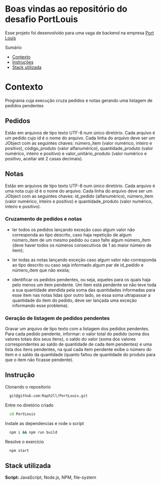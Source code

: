 # Boas vindas ao repositório do desafio PortLouis

Esse projeto foi desenvolvido para uma vaga de backend na empresa [Port Louis](portdata.tech)

 Sumário
- [Contexto](#contexto)
- [Instruções](#instruções)
- [Stack utilizada](#Stack-utilizadas)

# Contexto

Programa cuja execução cruza pedidos e notas gerando uma listagem de pedidos
pendentes
## Pedidos

Estão em arquivos de tipo texto UTF-8 num único diretório. Cada arquivo é um pedido cujo
id é o nome do arquivo. Cada linha do arquivo deve ser um JObject com as seguintes
chaves: número_item (valor numérico, inteiro e positivo), código_produto (valor
alfanumérico), quantidade_produto (valor numérico, inteiro e positivo) e
valor_unitário_produto (valor numérico e positivo, aceitar até 2 casas decimais).
## Notas
Estão em arquivos de tipo texto UTF-8 num único diretório. Cada arquivo é uma nota cujo id
é o nome do arquivo. Cada linha do arquivo deve ser um JObject com as seguintes chaves:
id_pedido (alfanumérico), número_item (valor numérico, inteiro e positivo) e
quantidade_produto (valor numérico, inteiro e positivo).

### Cruzamento de pedidos e notas

- ler todos os pedidos lançando exceção caso algum valor não corresponda ao tipo descrito,
caso haja repetição de algum número_item de um mesmo pedido ou caso falte algum
número_item (deve haver todos os números consecutivos de 1 ao maior número de item);

- ler todas as notas lançando exceção caso algum valor não corresponda ao tipo descrito ou
caso seja informado algum par de id_pedido e número_item que não exista;

- identificar os pedidos pendentes, ou seja, aqueles para os quais haja pelo menos um item
pendente. Um item está pendente se não teve toda a sua quantidade atendida pela soma
das quantidades informadas para esse item nas notas lidas (por outro lado, se essa soma
ultrapassar a quantidade do item do pedido, deve ser lançada uma exceção informando
esse problema).

### Geração de listagem de pedidos pendentes

Gravar um arquivo de tipo texto com a listagem dos pedidos pendentes. Para cada pedido
pendente, informar: o valor total do pedido (soma dos valores totais dos seus itens), o saldo
do valor (soma dos valores correspondentes ao saldo de quantidade de cada item
pendentes) e uma lista dos itens pendentes, na qual cada item pendente exibe o número do
item e o saldo da quantidade (quanto faltou de quantidade do produto para que o item não
ficasse pendente).

## Instrução

Clonando o repositorio

```bash
  git@github.com:Raph2ll/PortLouis.git
```

Entre no diretório criado
```bash
  cd PortLouis
```

Instale as dependencias e rode o script
```bash
  npm i && npm run build
```

Resolve o exercício 
```bash
  npm start
```

## Stack utilizada

**Script:** JavaScript, Node.js, NPM, file-system
